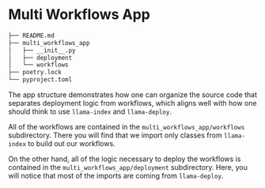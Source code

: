# Multi Workflows App

```sh
├── README.md
├── multi_workflows_app
│   ├── __init__.py
│   ├── deployment
│   └── workflows
├── poetry.lock
└── pyproject.toml
```

The app structure demonstrates how one can organize the source code that separates
deployment logic from workflows, which aligns well with how one should think to
use `llama-index` and `llama-deploy`.

All of the workflows are contained in the `multi_workflows_app/workflows` subdirectory. There you will find that we import only classes from `llama-index`
to build out our workflows.

On the other hand, all of the logic necessary to deploy the workflows is contained
in the `multi_workflows_app/deployment` subdirectory. Here, you will notice that
most of the imports are coming from `llama-deploy`.
